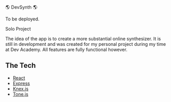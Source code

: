 🌎 DevSynth 🌎

To be deployed.

Solo Project

The idea of the app is to create a more substantial online synthesizer. It is still in development and was created for my personal project during my time at Dev Academy. All features are fully functional however.

## The Tech

* [React](https://reactjs.org/docs/getting-started.html)
* [Express](https://expressjs.com/en/api.html)
* [Knex.js](https://knexjs.org/)
* [Tone.js](https://tonejs.github.io/)
